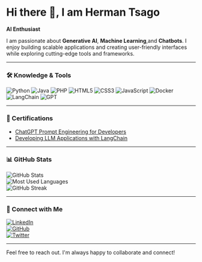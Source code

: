 # Hi there 👋, I am Herman Tsago

**AI Enthusiast**

I am passionate about **Generative AI**, **Machine Learning**,and **Chatbots**. I enjoy building scalable applications and creating user-friendly interfaces while exploring cutting-edge tools and frameworks.  

---

### 🛠️ Knowledge & Tools
![Python](https://img.shields.io/badge/-Python-3776AB?style=flat-square&logo=python&logoColor=white)
![Java](https://img.shields.io/badge/-Java-007396?style=flat-square&logo=java&logoColor=white)
![PHP](https://img.shields.io/badge/-PHP-777BB4?style=flat-square&logo=php&logoColor=white)
![HTML5](https://img.shields.io/badge/-HTML5-E34F26?style=flat-square&logo=html5&logoColor=white)
![CSS3](https://img.shields.io/badge/-CSS3-1572B6?style=flat-square&logo=css3&logoColor=white)
![JavaScript](https://img.shields.io/badge/-JavaScript-F7DF1E?style=flat-square&logo=javascript&logoColor=black)
![Docker](https://img.shields.io/badge/-Docker-2496ED?style=flat-square&logo=docker&logoColor=white)
![LangChain](https://img.shields.io/badge/-LangChain-0A66C2?style=flat-square&logo=chainlink&logoColor=white)
![GPT](https://img.shields.io/badge/-GPT-ff9900?style=flat-square&logo=openai&logoColor=white)

---

### 📜 Certifications
- [ChatGPT Prompt Engineering for Developers](https://www.datacamp.com/completed/statement-of-accomplishment/course/bc5b0bf64ad829384a1cda1544b7138f22180376?dc_referrer=https%3A%2F%2Fwww.linkedin.com%2F)  
- [Developing LLM Applications with LangChain](https://www.datacamp.com/completed/statement-of-accomplishment/course/211818c1d777f5809b478f06e08314d43c72333e)

---

### 📊 GitHub Stats

![GitHub Stats](https://github-readme-stats.vercel.app/api?username=htsago&show_icons=true&theme=great-gatsby)  
![Most Used Languages](https://github-readme-stats.vercel.app/api/top-langs/?username=htsago&layout=compact&theme=great-gatsby)  
![GitHub Streak](https://github-readme-streak-stats.herokuapp.com/?user=htsago&theme=great-gatsby)

---

### 🔗 Connect with Me
[![LinkedIn](https://img.shields.io/badge/LinkedIn-Herman%20Tsago-blue?style=flat-square&logo=linkedin)](https://www.linkedin.com/in/herman-tsago-373bb7236?utm_source=share&utm_campaign=share_via&utm_content=profile&utm_medium=ios_app)  
[![GitHub](https://img.shields.io/badge/GitHub-htsago-black?style=flat-square&logo=github)](https://github.com/htsago)  
[![Twitter](https://img.shields.io/badge/Twitter-@HermanTsago-1DA1F2?style=flat-square&logo=twitter)](https://twitter.com/HermanTsago)

---

Feel free to reach out. I'm always happy to collaborate and connect!